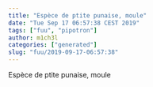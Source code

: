 ```yaml
---
title: "Espèce de ptite punaise, moule"
date: "Tue Sep 17 06:57:38 CEST 2019"
tags: ["fuu", "pipotron"]
author: m1ch3l
categories: ["generated"]
slug: "fuu/2019-09-17-06:57:38"
---
```


Espèce de ptite punaise, moule
